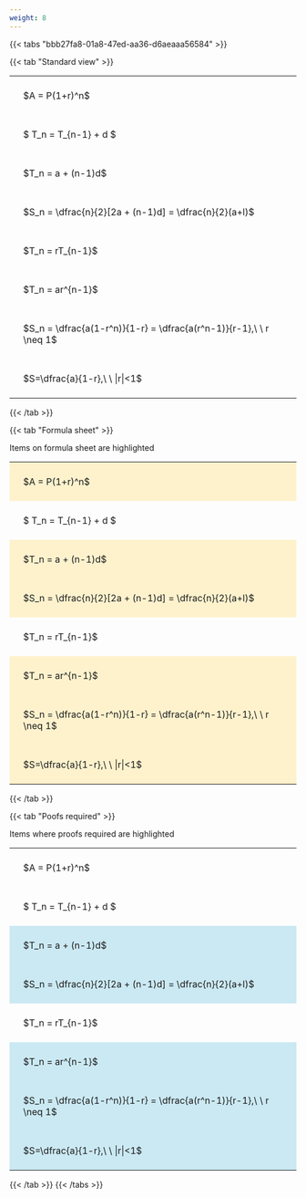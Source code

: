 ```yaml
---
weight: 8
---
```


{{< tabs "bbb27fa8-01a8-47ed-aa36-d6aeaaa56584" >}}

{{< tab "Standard view" >}}

<style type="text/css">
#T_f53a7 th.col_heading {
  text-align: left;
  font-size: 1em;
}
#T_f53a7 td {
  text-align: left;
  font-size: 1em;
  padding: 1.5em;
}
</style>
<table id="T_f53a7">
  <thead>
  </thead>
  <tbody>
    <tr>
      <td id="T_f53a7_row0_col0" class="data row0 col0" >$A = P(1+r)^n$</td>
    </tr>
    <tr>
      <td id="T_f53a7_row1_col0" class="data row1 col0" >$ T_n = T_{n-1} + d $</td>
    </tr>
    <tr>
      <td id="T_f53a7_row2_col0" class="data row2 col0" >$T_n = a + (n-1)d$</td>
    </tr>
    <tr>
      <td id="T_f53a7_row3_col0" class="data row3 col0" >$S_n = \dfrac{n}{2}[2a + (n-1)d] = \dfrac{n}{2}(a+l)$</td>
    </tr>
    <tr>
      <td id="T_f53a7_row4_col0" class="data row4 col0" >$T_n = rT_{n-1}$</td>
    </tr>
    <tr>
      <td id="T_f53a7_row5_col0" class="data row5 col0" >$T_n = ar^{n-1}$</td>
    </tr>
    <tr>
      <td id="T_f53a7_row6_col0" class="data row6 col0" >$S_n = \dfrac{a(1-r^n)}{1-r} = \dfrac{a(r^n-1)}{r-1},\ \  r \neq 1$</td>
    </tr>
    <tr>
      <td id="T_f53a7_row7_col0" class="data row7 col0" >$S=\dfrac{a}{1-r},\ \ |r|<1$</td>
    </tr>
  </tbody>
</table>
{{< /tab >}}

{{< tab "Formula sheet" >}}

Items on formula sheet are highlighted 
<br>
<style type="text/css">
#T_76ce8 th.col_heading {
  text-align: left;
  font-size: 1em;
}
#T_76ce8 td {
  text-align: left;
  font-size: 1em;
  padding: 1.5em;
}
#T_76ce8_row0_col0, #T_76ce8_row2_col0, #T_76ce8_row3_col0, #T_76ce8_row5_col0, #T_76ce8_row6_col0, #T_76ce8_row7_col0 {
  background-color: rgba(255,194,10, 0.2);
}
#T_76ce8_row1_col0, #T_76ce8_row4_col0 {
  background-color: rgba(0,0,0,0);
}
</style>
<table id="T_76ce8">
  <thead>
  </thead>
  <tbody>
    <tr>
      <td id="T_76ce8_row0_col0" class="data row0 col0" >$A = P(1+r)^n$</td>
    </tr>
    <tr>
      <td id="T_76ce8_row1_col0" class="data row1 col0" >$ T_n = T_{n-1} + d $</td>
    </tr>
    <tr>
      <td id="T_76ce8_row2_col0" class="data row2 col0" >$T_n = a + (n-1)d$</td>
    </tr>
    <tr>
      <td id="T_76ce8_row3_col0" class="data row3 col0" >$S_n = \dfrac{n}{2}[2a + (n-1)d] = \dfrac{n}{2}(a+l)$</td>
    </tr>
    <tr>
      <td id="T_76ce8_row4_col0" class="data row4 col0" >$T_n = rT_{n-1}$</td>
    </tr>
    <tr>
      <td id="T_76ce8_row5_col0" class="data row5 col0" >$T_n = ar^{n-1}$</td>
    </tr>
    <tr>
      <td id="T_76ce8_row6_col0" class="data row6 col0" >$S_n = \dfrac{a(1-r^n)}{1-r} = \dfrac{a(r^n-1)}{r-1},\ \  r \neq 1$</td>
    </tr>
    <tr>
      <td id="T_76ce8_row7_col0" class="data row7 col0" >$S=\dfrac{a}{1-r},\ \ |r|<1$</td>
    </tr>
  </tbody>
</table>
{{< /tab >}}

{{< tab "Poofs required" >}}

Items where proofs required are highlighted 
<br>
<style type="text/css">
#T_9ba18 th.col_heading {
  text-align: left;
  font-size: 1em;
}
#T_9ba18 td {
  text-align: left;
  font-size: 1em;
  padding: 1.5em;
}
#T_9ba18_row0_col0, #T_9ba18_row1_col0, #T_9ba18_row4_col0 {
  background-color: rgba(0,0,0,0);
}
#T_9ba18_row2_col0, #T_9ba18_row3_col0, #T_9ba18_row5_col0, #T_9ba18_row6_col0, #T_9ba18_row7_col0 {
  background-color: rgba(0,150,200, 0.2);
}
</style>
<table id="T_9ba18">
  <thead>
  </thead>
  <tbody>
    <tr>
      <td id="T_9ba18_row0_col0" class="data row0 col0" >$A = P(1+r)^n$</td>
    </tr>
    <tr>
      <td id="T_9ba18_row1_col0" class="data row1 col0" >$ T_n = T_{n-1} + d $</td>
    </tr>
    <tr>
      <td id="T_9ba18_row2_col0" class="data row2 col0" >$T_n = a + (n-1)d$</td>
    </tr>
    <tr>
      <td id="T_9ba18_row3_col0" class="data row3 col0" >$S_n = \dfrac{n}{2}[2a + (n-1)d] = \dfrac{n}{2}(a+l)$</td>
    </tr>
    <tr>
      <td id="T_9ba18_row4_col0" class="data row4 col0" >$T_n = rT_{n-1}$</td>
    </tr>
    <tr>
      <td id="T_9ba18_row5_col0" class="data row5 col0" >$T_n = ar^{n-1}$</td>
    </tr>
    <tr>
      <td id="T_9ba18_row6_col0" class="data row6 col0" >$S_n = \dfrac{a(1-r^n)}{1-r} = \dfrac{a(r^n-1)}{r-1},\ \  r \neq 1$</td>
    </tr>
    <tr>
      <td id="T_9ba18_row7_col0" class="data row7 col0" >$S=\dfrac{a}{1-r},\ \ |r|<1$</td>
    </tr>
  </tbody>
</table>
{{< /tab >}}
{{< /tabs >}}